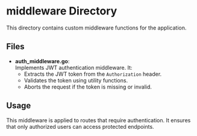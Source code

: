 # middleware Directory

This directory contains custom middleware functions for the application.

## Files

- **auth_middleware.go**:  
  Implements JWT authentication middleware. It:
  - Extracts the JWT token from the `Authorization` header.
  - Validates the token using utility functions.
  - Aborts the request if the token is missing or invalid.

## Usage

This middleware is applied to routes that require authentication. It ensures that only authorized users can access protected endpoints.

